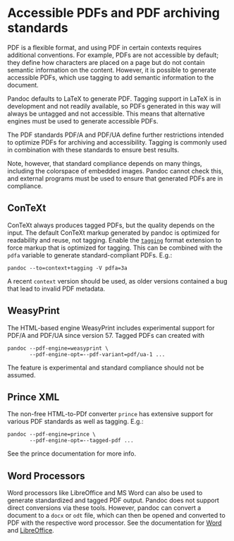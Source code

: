 # Accessible PDFs and PDF archiving standards

PDF is a flexible format, and using PDF in certain contexts requires
additional conventions. For example, PDFs are not accessible by default;
they define how characters are placed on a page but do not contain
semantic information on the content. However, it is possible to generate
accessible PDFs, which use tagging to add semantic information to the
document.

Pandoc defaults to LaTeX to generate PDF. Tagging support in LaTeX is in
development and not readily available, so PDFs generated in this way
will always be untagged and not accessible. This means that alternative
engines must be used to generate accessible PDFs.

The PDF standards PDF/A and PDF/UA define further restrictions intended
to optimize PDFs for archiving and accessibility. Tagging is commonly
used in combination with these standards to ensure best results.

Note, however, that standard compliance depends on many things,
including the colorspace of embedded images. Pandoc cannot check this,
and external programs must be used to ensure that generated PDFs are in
compliance.

## ConTeXt

ConTeXt always produces tagged PDFs, but the quality depends on the
input. The default ConTeXt markup generated by pandoc is optimized for
readability and reuse, not tagging. Enable the
[`tagging`](#extension--tagging) format extension to force markup that
is optimized for tagging. This can be combined with the `pdfa` variable
to generate standard-compliant PDFs. E.g.:

    pandoc --to=context+tagging -V pdfa=3a

A recent `context` version should be used, as older versions contained a
bug that lead to invalid PDF metadata.

## WeasyPrint

The HTML-based engine WeasyPrint includes experimental support for PDF/A
and PDF/UA since version 57. Tagged PDFs can created with

    pandoc --pdf-engine=weasyprint \
           --pdf-engine-opt=--pdf-variant=pdf/ua-1 ...

The feature is experimental and standard compliance should not be
assumed.

## Prince XML

The non-free HTML-to-PDf converter `prince` has extensive support for
various PDF standards as well as tagging. E.g.:

    pandoc --pdf-engine=prince \
           --pdf-engine-opt=--tagged-pdf ...

See the prince documentation for more info.

## Word Processors

Word processors like LibreOffice and MS Word can also be used to
generate standardized and tagged PDF output. Pandoc does not support
direct conversions via these tools. However, pandoc can convert a
document to a `docx` or `odt` file, which can then be opened and
converted to PDF with the respective word processor. See the
documentation for
[Word](https://support.microsoft.com/en-us/office/create-accessible-pdfs-064625e0-56ea-4e16-ad71-3aa33bb4b7ed)
and
[LibreOffice](https://help.libreoffice.org/7.1/en-US/text/shared/01/ref_pdf_export_general.html).

